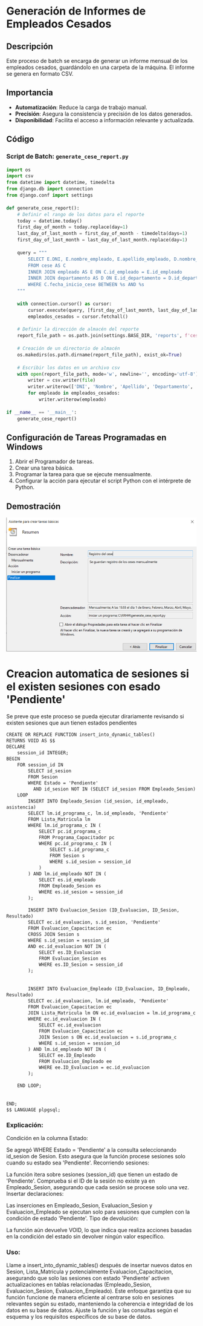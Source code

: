 # Generación de Informes de Empleados Cesados

## Descripción
Este proceso de batch se encarga de generar un informe mensual de los empleados cesados, guardándolo en una carpeta de la máquina. El informe se genera en formato CSV.

## Importancia
- **Automatización**: Reduce la carga de trabajo manual.
- **Precisión**: Asegura la consistencia y precisión de los datos generados.
- **Disponibilidad**: Facilita el acceso a información relevante y actualizada.

## Código

### Script de Batch: `generate_cese_report.py`

```python
import os
import csv
from datetime import datetime, timedelta
from django.db import connection
from django.conf import settings

def generate_cese_report():
    # Definir el rango de los datos para el reporte
    today = datetime.today()
    first_day_of_month = today.replace(day=1)
    last_day_of_last_month = first_day_of_month - timedelta(days=1)
    first_day_of_last_month = last_day_of_last_month.replace(day=1)

    query = """
        SELECT E.DNI, E.nombre_empleado, E.apellido_empleado, D.nombre_departamento, C.fecha_inicio_cese, C.tipo_cese
        FROM cese AS C
        INNER JOIN empleado AS E ON C.id_empleado = E.id_empleado
        INNER JOIN departamento AS D ON E.id_departamento = D.id_departamento
        WHERE C.fecha_inicio_cese BETWEEN %s AND %s
    """

    with connection.cursor() as cursor:
        cursor.execute(query, [first_day_of_last_month, last_day_of_last_month])
        empleados_cesados = cursor.fetchall()

    # Definir la dirección de almacén del reporte
    report_file_path = os.path.join(settings.BASE_DIR, 'reports', f'cese_report_{last_day_of_last_month.strftime("%Y_%m")}.csv')

    # Creación de un directorio de almacén
    os.makedirs(os.path.dirname(report_file_path), exist_ok=True)

    # Escribir los datos en un archivo csv
    with open(report_file_path, mode='w', newline='', encoding='utf-8') as file:
        writer = csv.writer(file)
        writer.writerow(['DNI', 'Nombre', 'Apellido', 'Departamento', 'Fecha de Cese', 'Tipo de Cese'])
        for empleado in empleados_cesados:
            writer.writerow(empleado)

if __name__ == '__main__':
    generate_cese_report()
```

## Configuración de Tareas Programadas en Windows

1. Abrir el Programador de tareas.
2. Crear una tarea básica.
3. Programar la tarea para que se ejecute mensualmente.
4. Configurar la acción para ejecutar el script Python con el intérprete de Python.

## Demostración

![batch](batch.png)

# Creacion automatica de sesiones si el existen sesiones con esado 'Pendiente'

Se preve que este proceso se pueda ejecutar dirariamente revisando si existen sesiones que aun tienen estados pendientes

    CREATE OR REPLACE FUNCTION insert_into_dynamic_tables()
    RETURNS VOID AS $$
    DECLARE
        session_id INTEGER;
    BEGIN
        FOR session_id IN
            SELECT id_sesion
            FROM Sesion
            WHERE Estado = 'Pendiente'
              AND id_sesion NOT IN (SELECT id_sesion FROM Empleado_Sesion)
        LOOP
            INSERT INTO Empleado_Sesion (id_sesion, id_empleado, asistencia)
            SELECT lm.id_programa_c, lm.id_empleado, 'Pendiente'
            FROM Lista_Matricula lm
            WHERE lm.id_programa_c IN (
                SELECT pc.id_programa_c
                FROM Programa_Capacitador pc
                WHERE pc.id_programa_c IN (
                    SELECT s.id_programa_c
                    FROM Sesion s
                    WHERE s.id_sesion = session_id
                )
            ) AND lm.id_empleado NOT IN (
                SELECT es.id_empleado
                FROM Empleado_Sesion es
                WHERE es.id_sesion = session_id
            );
    
            INSERT INTO Evaluacion_Sesion (ID_Evaluacion, ID_Sesion, Resultado)
            SELECT ec.id_evaluacion, s.id_sesion, 'Pendiente'
            FROM Evaluacion_Capacitacion ec
            CROSS JOIN Sesion s
            WHERE s.id_sesion = session_id
            AND ec.id_evaluacion NOT IN (
                SELECT es.ID_Evaluacion
                FROM Evaluacion_Sesion es
                WHERE es.ID_Sesion = session_id
            );
    

            INSERT INTO Evaluacion_Empleado (ID_Evaluacion, ID_Empleado, Resultado)
            SELECT ec.id_evaluacion, lm.id_empleado, 'Pendiente'
            FROM Evaluacion_Capacitacion ec
            JOIN Lista_Matricula lm ON ec.id_evaluacion = lm.id_programa_c
            WHERE ec.id_evaluacion IN (
                SELECT ec.id_evaluacion
                FROM Evaluacion_Capacitacion ec
                JOIN Sesion s ON ec.id_evaluacion = s.id_programa_c
                WHERE s.id_sesion = session_id
            ) AND lm.id_empleado NOT IN (
                SELECT ee.ID_Empleado
                FROM Evaluacion_Empleado ee
                WHERE ee.ID_Evaluacion = ec.id_evaluacion
            );
    
        END LOOP;
    
    
    END;
    $$ LANGUAGE plpgsql;

### Explicación:
Condición en la columna Estado:

Se agregó WHERE Estado = 'Pendiente' a la consulta seleccionando id_sesion de Sesion. Esto asegura que la función procese sesiones solo cuando su estado sea 'Pendiente'.
Recorriendo sesiones:

La función itera sobre sesiones (session_id) que tienen un estado de 'Pendiente'.
Comprueba si el ID de la sesión no existe ya en Empleado_Sesion, asegurando que cada sesión se procese solo una vez.
Insertar declaraciones:

Las inserciones en Empleado_Sesion, Evaluacion_Sesion y Evaluacion_Empleado se ejecutan solo para sesiones que cumplen con la condición de estado 'Pendiente'.
Tipo de devolución:

La función aún devuelve VOID, lo que indica que realiza acciones basadas en la condición del estado sin devolver ningún valor específico.
### Uso:
Llame a insert_into_dynamic_tables() después de insertar nuevos datos en Sesion, Lista_Matricula y potencialmente Evaluacion_Capacitacion, asegurando que solo las sesiones con estado 'Pendiente' activen actualizaciones en tablas relacionadas (Empleado_Sesion, Evaluacion_Sesion, Evaluacion_Empleado).
Este enfoque garantiza que su función funcione de manera eficiente al centrarse solo en sesiones relevantes según su estado, manteniendo la coherencia e integridad de los datos en su base de datos. Ajuste la función y las consultas según el esquema y los requisitos específicos de su base de datos.
